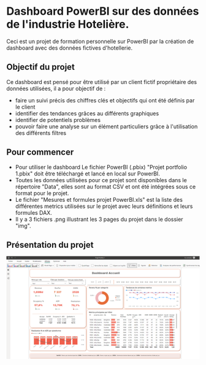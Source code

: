 # Dashboard PowerBI sur des données de l'industrie Hotelière.

Ceci est un projet de formation personnelle sur PowerBI par la création de dashboard avec des données fictives d'hotellerie. 

## Objectif du projet

Ce dashboard est pensé pour être utilisé par un client fictif propriétaire des données utilisées, il a pour objectif de :

-  faire un suivi précis des chiffres clés et objectifs qui ont été définis par le client
-  identifier des tendances grâces au différents graphiques
-  identifier de potentiels problèmes
-  pouvoir faire une analyse sur un élément particuliers grâce à l'utilisation des différents filtres
  
## Pour commencer

- Pour utiliser le dashboard Le fichier PowerBI (.pbix) "Projet portfolio 1.pbix" doit être téléchargé et lancé en local sur PowerBI.
- Toutes les données utilisées pour ce projet sont disponibles dans le répertoire "Data", elles sont au format CSV et ont été intégrées sous ce format pour le projet.
- Le fichier "Mesures et formules projet PowerBI.xls" est la liste des différentes metrics utilisées sur le projet avec leurs définitions et leurs formules DAX.
- Il y a 3 fichiers .png illustrant les 3 pages du projet dans le dossier "img".

## Présentation du projet
![Cover](https://github.com/yoannGL/PowerBI-Dashboard-project/blob/main/img/home%20page.png)
